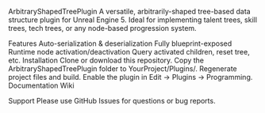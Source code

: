 ArbitraryShapedTreePlugin
A versatile, arbitrarily-shaped tree-based data structure plugin for Unreal Engine 5.
Ideal for implementing talent trees, skill trees, tech trees, or any node-based progression system.

Features
Auto-serialization & deserialization
Fully blueprint-exposed
Runtime node activation/deactivation
Query activated children, reset tree, etc.
Installation
Clone or download this repository.
Copy the ArbitraryShapedTreePlugin folder to YourProject/Plugins/.
Regenerate project files and build.
Enable the plugin in Edit → Plugins → Programming.
Documentation
Wiki

Support
Please use GitHub Issues for questions or bug reports.
